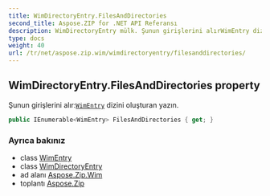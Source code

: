 ```yaml
---
title: WimDirectoryEntry.FilesAndDirectories
second_title: Aspose.ZIP for .NET API Referansı
description: WimDirectoryEntry mülk. Şunun girişlerini alırWimEntry dizini oluşturan yazın.
type: docs
weight: 40
url: /tr/net/aspose.zip.wim/wimdirectoryentry/filesanddirectories/
---
```

## WimDirectoryEntry.FilesAndDirectories property

Şunun girişlerini alır:[`WimEntry`](../../wimentry/) dizini oluşturan yazın.

```csharp
public IEnumerable<WimEntry> FilesAndDirectories { get; }
```

### Ayrıca bakınız

* class [WimEntry](../../wimentry/)
* class [WimDirectoryEntry](../)
* ad alanı [Aspose.Zip.Wim](../../wimdirectoryentry/)
* toplantı [Aspose.Zip](../../../)


